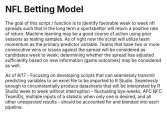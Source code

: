 # NFL Betting Model
The goal of this script / function is to identify favorable week to week nfl spreads such that in the long term a sportsbettor will return a positive rate of return.
Machine learning may be a good course of action using prior seasons as testing samples. 
As of right now the script will utilize team momentum as the primary predictor variable. Teams that have two or more consecutive wins or losses against the spread will be considered as candidates week to week; determining whether the spread has adjusted sufficiently based on new information (game outcomes) may be considered as well.

As of 8/17 - Focusing on developing scripts that can seamlessly transmit predicting variables to an excel file to be imported to R Studio. Seamlessly enough to circumstantially produce datasheets that will be interpreted by R Studio week to week without interruption - fluctuating bye-weeks, AFC NFC TeamIDs, multiple inputs of a statistic when only one is desired, and all other unexpected results - should be accounted for and blended into each pipeline.

